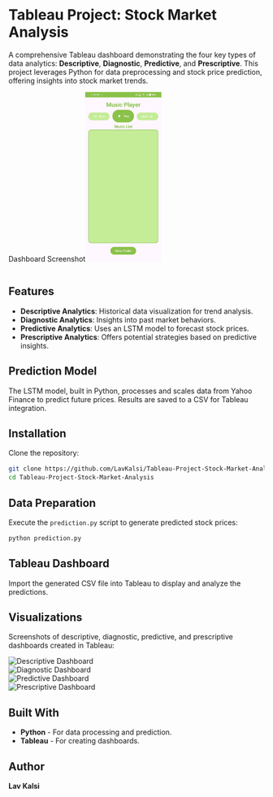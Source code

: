 # Tableau Project: Stock Market Analysis

A comprehensive Tableau dashboard demonstrating the four key types of data analytics: **Descriptive**, **Diagnostic**, **Predictive**, and **Prescriptive**. This project leverages Python for data preprocessing and stock price prediction, offering insights into stock market trends.

<table>
  <tr>Dashboard Screenshot</tr>
  <tr><img src="https://github.com/LavKalsi/MusicPlayer/blob/master/Screenshots/HomeScreen.jpg" width="150" height="334"/></tr>
</table>

## Features

- **Descriptive Analytics**: Historical data visualization for trend analysis.
- **Diagnostic Analytics**: Insights into past market behaviors.
- **Predictive Analytics**: Uses an LSTM model to forecast stock prices.
- **Prescriptive Analytics**: Offers potential strategies based on predictive insights.

## Prediction Model

The LSTM model, built in Python, processes and scales data from Yahoo Finance to predict future prices. Results are saved to a CSV for Tableau integration.

## Installation

Clone the repository:

```bash
git clone https://github.com/LavKalsi/Tableau-Project-Stock-Market-Analysis.git
cd Tableau-Project-Stock-Market-Analysis
```

## Data Preparation

Execute the `prediction.py` script to generate predicted stock prices:

```bash
python prediction.py
```

## Tableau Dashboard

Import the generated CSV file into Tableau to display and analyze the predictions.

## Visualizations

Screenshots of descriptive, diagnostic, predictive, and prescriptive dashboards created in Tableau:

![Descriptive Dashboard](path_to_descriptive_dashboard_screenshot)  
![Diagnostic Dashboard](path_to_diagnostic_dashboard_screenshot)  
![Predictive Dashboard](path_to_predictive_dashboard_screenshot)  
![Prescriptive Dashboard](path_to_prescriptive_dashboard_screenshot)  

## Built With

- **Python** - For data processing and prediction.
- **Tableau** - For creating dashboards.

## Author

**Lav Kalsi**

